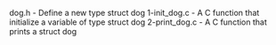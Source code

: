dog.h - Define a new type struct dog
1-init_dog.c - A C function that initialize a variable of type struct dog
2-print_dog.c - A C function that prints a struct dog
